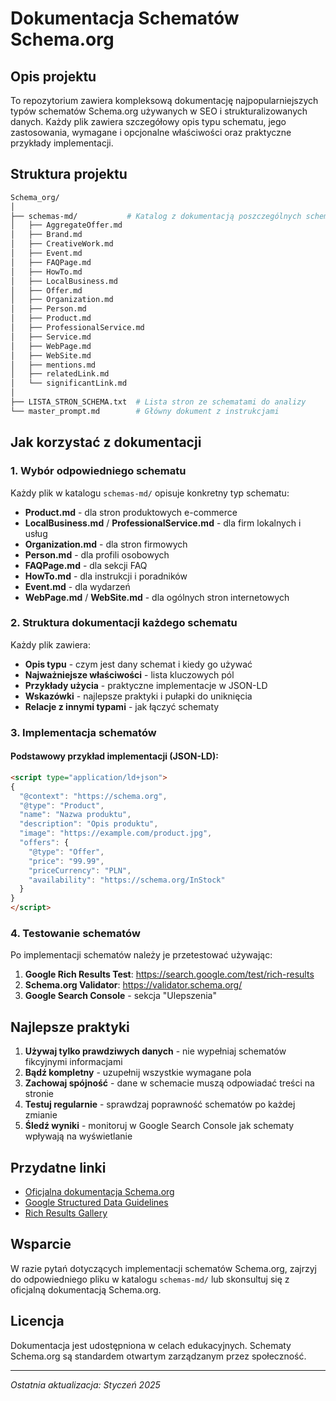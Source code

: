 # Dokumentacja Schematów Schema.org

## Opis projektu

To repozytorium zawiera kompleksową dokumentację najpopularniejszych typów schematów Schema.org używanych w SEO i strukturalizowanych danych. Każdy plik zawiera szczegółowy opis typu schematu, jego zastosowania, wymagane i opcjonalne właściwości oraz praktyczne przykłady implementacji.

## Struktura projektu

```bash
Schema_org/
│
├── schemas-md/           # Katalog z dokumentacją poszczególnych schematów
│   ├── AggregateOffer.md
│   ├── Brand.md
│   ├── CreativeWork.md
│   ├── Event.md
│   ├── FAQPage.md
│   ├── HowTo.md
│   ├── LocalBusiness.md
│   ├── Offer.md
│   ├── Organization.md
│   ├── Person.md
│   ├── Product.md
│   ├── ProfessionalService.md
│   ├── Service.md
│   ├── WebPage.md
│   ├── WebSite.md
│   ├── mentions.md
│   ├── relatedLink.md
│   └── significantLink.md
│
├── LISTA_STRON_SCHEMA.txt  # Lista stron ze schematami do analizy
└── master_prompt.md        # Główny dokument z instrukcjami
```

## Jak korzystać z dokumentacji

### 1. Wybór odpowiedniego schematu

Każdy plik w katalogu `schemas-md/` opisuje konkretny typ schematu:

- **Product.md** - dla stron produktowych e-commerce
- **LocalBusiness.md** / **ProfessionalService.md** - dla firm lokalnych i usług
- **Organization.md** - dla stron firmowych
- **Person.md** - dla profili osobowych
- **FAQPage.md** - dla sekcji FAQ
- **HowTo.md** - dla instrukcji i poradników
- **Event.md** - dla wydarzeń
- **WebPage.md** / **WebSite.md** - dla ogólnych stron internetowych

### 2. Struktura dokumentacji każdego schematu

Każdy plik zawiera:
- **Opis typu** - czym jest dany schemat i kiedy go używać
- **Najważniejsze właściwości** - lista kluczowych pól
- **Przykłady użycia** - praktyczne implementacje w JSON-LD
- **Wskazówki** - najlepsze praktyki i pułapki do uniknięcia
- **Relacje z innymi typami** - jak łączyć schematy

### 3. Implementacja schematów

#### Podstawowy przykład implementacji (JSON-LD):

```html
<script type="application/ld+json">
{
  "@context": "https://schema.org",
  "@type": "Product",
  "name": "Nazwa produktu",
  "description": "Opis produktu",
  "image": "https://example.com/product.jpg",
  "offers": {
    "@type": "Offer",
    "price": "99.99",
    "priceCurrency": "PLN",
    "availability": "https://schema.org/InStock"
  }
}
</script>
```

### 4. Testowanie schematów

Po implementacji schematów należy je przetestować używając:

1. **Google Rich Results Test**: https://search.google.com/test/rich-results
2. **Schema.org Validator**: https://validator.schema.org/
3. **Google Search Console** - sekcja "Ulepszenia"

## Najlepsze praktyki

1. **Używaj tylko prawdziwych danych** - nie wypełniaj schematów fikcyjnymi informacjami
2. **Bądź kompletny** - uzupełnij wszystkie wymagane pola
3. **Zachowaj spójność** - dane w schemacie muszą odpowiadać treści na stronie
4. **Testuj regularnie** - sprawdzaj poprawność schematów po każdej zmianie
5. **Śledź wyniki** - monitoruj w Google Search Console jak schematy wpływają na wyświetlanie

## Przydatne linki

- [Oficjalna dokumentacja Schema.org](https://schema.org/)
- [Google Structured Data Guidelines](https://developers.google.com/search/docs/advanced/structured-data/intro-structured-data)
- [Rich Results Gallery](https://developers.google.com/search/docs/advanced/structured-data/search-gallery)

## Wsparcie

W razie pytań dotyczących implementacji schematów Schema.org, zajrzyj do odpowiedniego pliku w katalogu `schemas-md/` lub skonsultuj się z oficjalną dokumentacją Schema.org.

## Licencja

Dokumentacja jest udostępniona w celach edukacyjnych. Schematy Schema.org są standardem otwartym zarządzanym przez społeczność.

---

*Ostatnia aktualizacja: Styczeń 2025*
